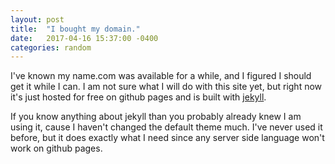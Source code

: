 ```yaml
---
layout: post
title:  "I bought my domain."
date:   2017-04-16 15:37:00 -0400
categories: random
---
```

I've known my name.com was available for a while, and I figured I should get it while I can. I am not sure what I will do
with this site yet, but right now it's just hosted for free on github pages and is built with [jekyll][jekyll-gh].

If you know anything about jekyll than you probably already knew I am using it, cause I haven't changed the default theme much.  I've
never used it before, but it does exactly what I need since any server side language won't work on github pages.

[jekyll-gh]:   https://github.com/jekyll/jekyll
